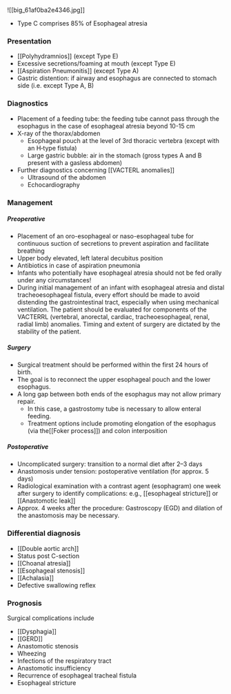 ![[big_61af0ba2e4346.jpg]]
- Type C comprises 85% of Esophageal atresia
### Presentation
- [[Polyhydramnios]] (except Type E)
- Excessive secretions/foaming at mouth (except Type E)
- [[Aspiration Pneumonitis]] (except Type A)
- Gastric distention: if airway and esophagus are connected to stomach side (i.e. except Type A, B)

### Diagnostics 
 - Placement of a feeding tube: the feeding tube cannot pass through the esophagus in the case of esophageal atresia beyond 10-15 cm 
- X-ray of the thorax/abdomen
	- Esophageal pouch at the level of 3rd thoracic vertebra (except with an H‑type fistula) 
	- Large gastric bubble: air in the stomach (gross types A and B present with a gasless abdomen)
- Further diagnostics concerning [[VACTERL anomalies]]
    - Ultrasound of the abdomen
    - Echocardiography

### Management

##### Preoperative
- Placement of an oro-esophageal or naso-esophageal tube for continuous suction of secretions to prevent aspiration and facilitate breathing 
- Upper body elevated, left lateral decubitus position
- Antibiotics in case of aspiration pneumonia 
- Infants who potentially have esophageal atresia should not be fed orally under any circumstances!
- During initial management of an infant with esophageal atresia and distal tracheoesophageal fistula, every effort should be made to avoid distending the gastrointestinal tract, especially when using mechanical ventilation. The patient should be evaluated for components of the VACTERRL (vertebral, anorectal, cardiac, tracheoesophageal, renal, radial limb) anomalies. Timing and extent of surgery are dictated by the stability of the patient.
##### Surgery
- Surgical treatment should be performed within the first 24 hours of birth.
- The goal is to reconnect the upper esophageal pouch and the lower esophagus. 
- A long gap between both ends of the esophagus may not allow primary repair. 
   - In this case, a gastrostomy tube is necessary to allow enteral feeding.
   - Treatment options include promoting elongation of the esophagus (via the[[Foker process]]) and colon interposition

##### Postoperative
- Uncomplicated surgery: transition to a normal diet after 2–3 days 
- Anastomosis under tension: postoperative ventilation (for approx. 5 days) 
- Radiological examination with a contrast agent (esophagram) one week after surgery to identify complications: e.g., [[esophageal stricture]] or [[Anastomotic leak]] 
- Approx. 4 weeks after the procedure: Gastroscopy (EGD) and dilation of the anastomosis may be necessary.

### Differential diagnosis
- [[Double aortic arch]]
- Status post C-section
- [[Choanal atresia]]
- [[Esophageal stenosis]]
- [[Achalasia]]
- Defective swallowing reflex 

### Prognosis
Surgical complications include
- [[Dysphagia]]
- [[GERD]] 
- Anastomotic stenosis
- Wheezing
- Infections of the respiratory tract
- Anastomotic insufficiency
- Recurrence of esophageal tracheal fistula
- Esophageal stricture
